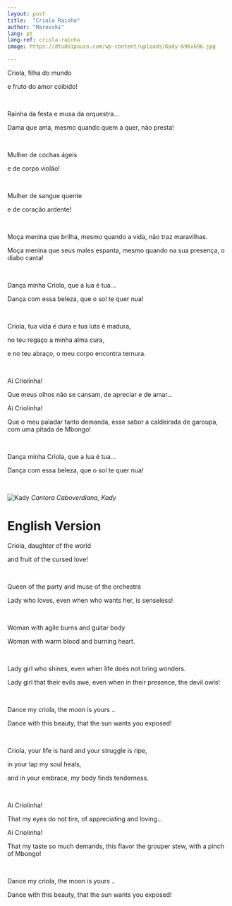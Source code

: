 ```yaml
---
layout: post
title:  "Criola Rainha"
author: "Marovski"
lang: pt
lang-ref: criola-rainha
image: https://dtudo1pouco.com/wp-content/uploads/Kady-696x696.jpg

---
```



<p>Criola, filha do mundo </p>
<p> e fruto do amor coibido!</p>
<br/>
<p>Rainha da festa e musa da orquestra...</p>
<p>Dama que ama, mesmo quando quem a quer, não presta!</p>
<br>
<p>Mulher de cochas ágeis </p>
<p>e de corpo violão!</p>
<br>

<p>Mulher de sangue quente </p>
<p>e de coração ardente!</p>
<br>

<p>Moça menina que brilha, mesmo quando a vida, não traz maravilhas.</p>
<p>Moça menina que seus males espanta, mesmo quando na sua presença, o diabo canta! </p>
<br>

<p>Dança minha Criola, que a lua é tua... </p>
<p>Dança com essa beleza, que o sol te quer nua! </p>
<br>

<p>Criola, tua vida é dura e tua luta é madura,</p> 
<p>no teu regaço a minha alma cura, </p>
<p>e no teu abraço, o meu corpo encontra ternura. </p>
<br>

<p>Ai Criolinha! </p>
<p>Que meus olhos não se cansam, de apreciar e de amar...</p>
<p>Ai Criolinha!</p>
<p> Que o meu paladar tanto demanda, esse sabor a caldeirada de garoupa, com uma pitada de Mbongo!</p>
<br>

<p>Dança minha Criola, que a lua é tua...</p>
<p>Dança com essa beleza, que o sol te quer nua!</p>
<br>

![Kady](https://dtudo1pouco.com/wp-content/uploads/Kady-696x696.jpg)
_Cantora Caboverdiana, Kady_


# English Version

<p>Criola, daughter of the world</p>
<p> and fruit of the cursed love! </p>
<br>
<p>Queen of the party and muse of the orchestra</p>
<p>Lady who loves, even when who wants her, is senseless!</p>
<br>

<p>Woman with agile burns and guitar body
<p>Woman with warm blood and burning heart.</p>
<br>
<p>Lady girl who shines, even when life does not bring wonders.</p>
<p>Lady girl that their evils awe, even when in their presence, the devil owls!</p>
<br>
<p>Dance my criola, the moon is yours .. </p>
<p>Dance with this beauty, that the sun wants you exposed!</p>
<br>
<p>Criola, your life is hard and your struggle is ripe, </p>
 <p> in your lap my soul heals, </p>
    <p>and in your embrace, my body finds tenderness.</p>
<br>
<p>Ai Criolinha!</p>
<p>That my eyes do not tire, of appreciating and loving...</p>
<p>Ai Criolinha!</p>
<p>That my taste so much demands, this flavor the grouper stew, with a pinch of Mbongo!</p>

<br>
<p>Dance my criola, the moon is yours .. </p>
<p>Dance with this beauty, that the sun wants you exposed!</p>



